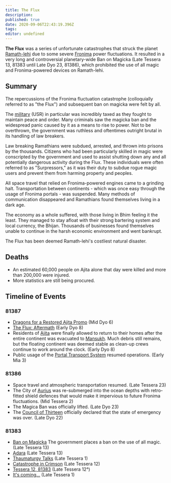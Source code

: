 ```yaml
---
title: The Flux
description: 
published: true
date: 2020-09-06T22:43:19.396Z
tags: 
editor: undefined
---
```


**The Flux** was a series of unfortunate catastrophes that struck the planet [Ramath-lehi](/solar-system/ramath-lehi "wikilink") due to some severe [Fronima](/Fronima "wikilink") power fluctuations. It resulted in a very long and controversial planetary-wide Ban on Magicka (Late Tessera 13, 81383 until Late Dyo 23, 81386), which prohibited the use of all magic and Fronima-powered devices on Ramath-lehi.

Summary
-------

The repercussions of the Fronima fluctuation catastrophe (colloquially referred to as "the Flux") and subsequent ban on magicka were felt by all.

The [military](/military "wikilink") (USR) in particular was incredibly taxed as they fought to maintain peace and order. Many criminals saw the magicka ban and the widespread panic caused by it as a means to rise to power. Not to be overthrown, the government was ruthless and oftentimes outright brutal in its handling of law breakers.

Law breaking Ramathians were subdued, arrested, and thrown into prisons by the thousands. Citizens who had been particularly skilled in magic were conscripted by the government and used to assist shutting down any and all potentially dangerous activity during the Flux. These individuals were often referred to as "Surpressors," as it was their duty to subdue rogue magic users and prevent them from harming property and peoples.

All space travel that relied on Fronima-powered engines came to a grinding halt. Transportation between continents - which was once easy through the usage of Fronima portals - was suspended. Many methods of communication disappeared and Ramathians found themselves living in a dark age.

The economy as a whole suffered, with those living in Bhim feeling it the least. They managed to stay afloat with their strong bartering system and local currency, the Bhijan. Thousands of businesses found themselves unable to continue in the harsh economic environment and went bankrupt.

The Flux has been deemed Ramath-lehi's costliest natural disaster.

Deaths
------

-   An estimated 60,000 people on Ajita alone that day were killed and more than 200,000 were injured.
-   More statistics are still being procured.

Timeline of Events
------------------

### 81387

-   [Dragons for a Restored Ajita Promo](http://shadowlack.com/threads/dragons-for-a-restored-ajita-promo.7401/) (Mid Dyo 6)
-   [The Flux: Aftermath](http://shadowlack.com/threads/the-flux-aftermath.7356/) (Early Dyo 8)
-   Residents of [Ajita](/Ajita "wikilink") were finally allowed to return to their homes after the entire continent was evacuated to [Mansukh](/Mansukh "wikilink"). Much debris still remains, but the floating continent was deemed stable as clean-up crews continue to work around the clock. (Early Dyo 8)
-   Public usage of the [Portal Transport System](/Portal_Transport_System "wikilink") resumed operations. (Early Mia 3)

### 81386

-   Space travel and atmospheric transportation resumed. (Late Tessera 23)
-   The City of [Aurius](/countries/aurius "wikilink") was re-submerged into the ocean depths with retro-fitted shield defences that would make it impervious to future Fronima fluctuations. (Mid Tessera 2)
-   The Magica Ban was officially lifted. (Late Dyo 23)
-   The [Council of Thirteen](/Council_of_Thirteen "wikilink") officially declared that the state of emergency was over. (Late Dyo 22)

### 81383

-   [Ban on Magicka](https://shadowlack.com/threads/ban-on-magicka.7351/) The government places a ban on the use of all magic. (Late Tessera 13)
-   [Adara](https://shadowlack.com/threads/adara.7350/) (Late Tessera 13)
-   [Thaumaturgy Talks](https://shadowlack.com/threads/thaumaturgy-talks.7349/) (Late Tessera 1)
-   [Catastrophe in Crimson](https://shadowlack.com/threads/catastrophe-in-crimson.7348/) (Late Tessera 12)
-   [Tessera 12, 81383](https://shadowlack.com/threads/tessera-12-81383.7347/) (Late Tessera 12°)
-   [It's coming...](https://shadowlack.com/threads/its-coming.7346/) (Late Tessera 1)
